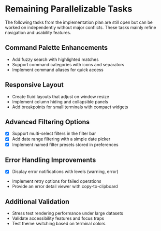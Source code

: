 # Remaining Parallelizable Tasks

The following tasks from the implementation plan are still open but can be worked on independently without major conflicts. These tasks mainly refine navigation and usability features.

## Command Palette Enhancements
- Add fuzzy search with highlighted matches
- Support command categories with icons and separators
- Implement command aliases for quick access

## Responsive Layout
- Create fluid layouts that adjust on window resize
- Implement column hiding and collapsible panels
- Add breakpoints for small terminals with compact widgets

## Advanced Filtering Options
- [x] Support multi-select filters in the filter bar
- [x] Add date range filtering with a simple date picker
- [x] Implement named filter presets stored in preferences

## Error Handling Improvements
- [x] Display error notifications with levels (warning, error)
- Implement retry options for failed operations
- Provide an error detail viewer with copy-to-clipboard

## Additional Validation
- Stress test rendering performance under large datasets
- Validate accessibility features and focus traps
- Test theme switching based on terminal colors
